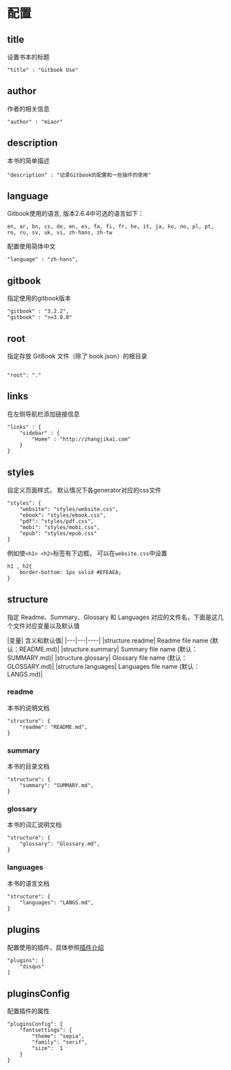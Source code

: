 # 配置


## title

设置书本的标题

```
"title" : "Gitbook Use"
```
## author

作者的相关信息

```
"author" : "miaor"
```

## description

本书的简单描述

```
"description" : "记录Gitbook的配置和一些插件的使用"

```

## language

Gitbook使用的语言, 版本2.6.4中可选的语言如下：

```
en, ar, bn, cs, de, en, es, fa, fi, fr, he, it, ja, ko, no, pl, pt, ro, ru, sv, uk, vi, zh-hans, zh-tw

```

配置使用简体中文

```
"language" : "zh-hans",
```

## gitbook

指定使用的gitbook版本

```
"gitbook" : "3.2.2",
"gitbook" : ">=3.0.0"

```

## root

指定存放 GitBook 文件（除了 book.json）的根目录

```

"root": "."

```

## links

在左侧导航栏添加链接信息
```
"links" : {
    "sidebar" : {
        "Home" : "http://zhangjikai.com"
    }
}
```

## styles

自定义页面样式， 默认情况下各generator对应的css文件

```
"styles": {
    "website": "styles/website.css",
    "ebook": "styles/ebook.css",
    "pdf": "styles/pdf.css",
    "mobi": "styles/mobi.css",
    "epub": "styles/epub.css"
}
```

例如使`<h1> <h2>`标签有下边框， 可以在`website.css`中设置

```
h1 , h2{
    border-bottom: 1px solid #EFEAEA;
}
```

## structure

指定 Readme、Summary、Glossary 和 Languages 对应的文件名，下面是这几个文件对应变量以及默认值

|变量| 	含义和默认值|
|---|---|----|
|structure.readme| 	Readme file name (默认：README.md)|
|structure.summary| 	Summary file name (默认：SUMMARY.md)|
|structure.glossary| 	Glossary file name (默认：GLOSSARY.md)|
|structure.languages| 	Languages file name (默认：LANGS.md)|

### readme

本书的说明文档

```
"structure": {
    "readme": "README.md",
}
```
### summary

本书的目录文档

```
"structure": {
    "summary": "SUMMARY.md",
}
```

### glossary

本书的词汇说明文档

```
"structure": {
    "glossary": "Glossary.md",
}
```

### languages

本书的语言文档

```
"structure": {
    "languages": "LANGS.md",
}
```


## plugins

配置使用的插件，具体参照[插件介绍](./plug-in.md)

```
"plugins": [
    "disqus"
]
```


## pluginsConfig

配置插件的属性
```
"pluginsConfig": {
    "fontsettings": {
        "theme": "sepia",
        "family": "serif",
        "size":  1
    }
}

```
